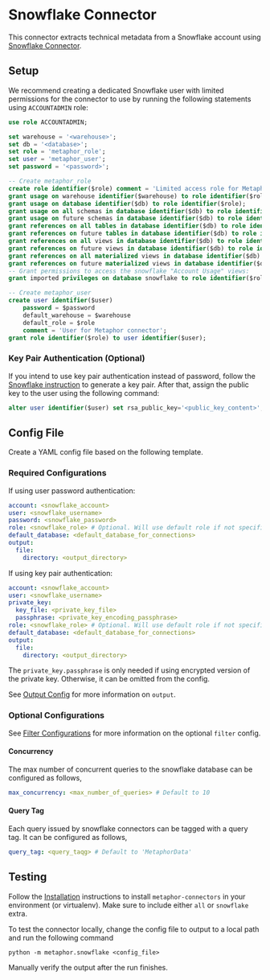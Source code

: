 # Snowflake Connector

This connector extracts technical metadata from a Snowflake account using [Snowflake Connector](https://docs.snowflake.com/en/user-guide/python-connector.html).

## Setup

We recommend creating a dedicated Snowflake user with limited permissions for the connector to use by running the following statements using `ACCOUNTADMIN` role:

```sql
use role ACCOUNTADMIN;

set warehouse = '<warehouse>';
set db = '<database>';
set role = 'metaphor_role';
set user = 'metaphor_user';
set password = '<password>';

-- Create metaphor_role
create role identifier($role) comment = 'Limited access role for Metaphor connector';
grant usage on warehouse identifier($warehouse) to role identifier($role);
grant usage on database identifier($db) to role identifier($role);
grant usage on all schemas in database identifier($db) to role identifier($role);
grant usage on future schemas in database identifier($db) to role identifier($role);
grant references on all tables in database identifier($db) to role identifier($role);
grant references on future tables in database identifier($db) to role identifier($role);
grant references on all views in database identifier($db) to role identifier($role);
grant references on future views in database identifier($db) to role identifier($role);
grant references on all materialized views in database identifier($db) to role identifier($role);
grant references on future materialized views in database identifier($db) to role identifier($role);
-- Grant permissions to access the snowflake "Account Usage" views:
grant imported privileges on database snowflake to role identifier($role);

-- Create metaphor_user
create user identifier($user) 
    password = $password
    default_warehouse = $warehouse
    default_role = $role
    comment = 'User for Metaphor connector';
grant role identifier($role) to user identifier($user);
```

### Key Pair Authentication (Optional)

If you intend to use key pair authentication instead of password, follow the [Snowflake instruction](https://docs.snowflake.com/en/user-guide/key-pair-auth.html) to generate a key pair. After that, assign the public key to the user using the following command:

```sql
alter user identifier($user) set rsa_public_key='<public_key_content>';
```

## Config File

Create a YAML config file based on the following template.

### Required Configurations

If using user password authentication:

```yaml
account: <snowflake_account>
user: <snowflake_username>
password: <snowflake_password>
role: <snowflake_role> # Optional. Will use default role if not specified.
default_database: <default_database_for_connections>
output:
  file:
    directory: <output_directory>
```

If using key pair authentication:

```yaml
account: <snowflake_account>
user: <snowflake_username>
private_key:
  key_file: <private_key_file>
  passphrase: <private_key_encoding_passphrase>
role: <snowflake_role> # Optional. Will use default role if not specified.
default_database: <default_database_for_connections>
output:
  file:
    directory: <output_directory>
```

The `private_key.passphrase` is only needed if using encrypted version of the private key. Otherwise, it can be omitted from the config.

See [Output Config](../common/docs/output.md) for more information on `output`.

### Optional Configurations

See [Filter Configurations](../common/docs/filter.md) for more information on the optional `filter` config.

#### Concurrency

The max number of concurrent queries to the snowflake database can be configured as follows,

```yaml
max_concurrency: <max_number_of_queries> # Default to 10
```

#### Query Tag

Each query issued by snowflake connectors can be tagged with a query tag. It can be configured as follows,

```yaml
query_tag: <query_taqg> # Default to 'MetaphorData'
```

## Testing

Follow the [Installation](../../README.md) instructions to install `metaphor-connectors` in your environment (or virtualenv). Make sure to include either `all` or `snowflake` extra.

To test the connector locally, change the config file to output to a local path and run the following command

```shell
python -m metaphor.snowflake <config_file>
```

Manually verify the output after the run finishes.
